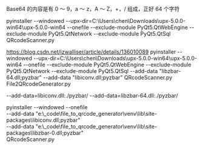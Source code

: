 Base64 的内容是有 0 ～ 9，a ～ z，A ～ Z，+，/ 组成，正好 64 个字符

 pyinstaller --windowed --upx-dir=C:\Users\chen\Downloads\upx-5.0.0-win64\upx-5.0.0-win64 --onefile --exclude-module PyQt5.QtWebEngine --exclude-module PyQt5.QtNetwork --exclude-module PyQt5.QtSql QRcodeScanner.py 

https://blog.csdn.net/jzwalliser/article/details/136010089
 pyinstaller --windowed --upx-dir=C:\Users\chen\Downloads\upx-5.0.0-win64\upx-5.0.0-win64 --onefile --exclude-module PyQt5.QtWebEngine --exclude-module PyQt5.QtNetwork --exclude-module PyQt5.QtSql --add-data "libzbar-64.dll;pyzbar" --add-data "libiconv.dll;pyzbar" QRcodeScanner.py  
File2QRcodeGenerator.py


--add-data=libiconv.dll:./pyzbar/ --add-data=libzbar-64.dll:./pyzbar/

   pyinstaller --windowed --onefile \
       --add-data "e:\\_code\\file_to_qrcode_generator\\venv\\lib\\site-packages\\libiconv.dll;pyzbar" \
       --add-data "e:\\_code\\file_to_qrcode_generator\\venv\\lib\\site-packages\\libzbar-0.dll;pyzbar" \
       QRcodeScanner.py